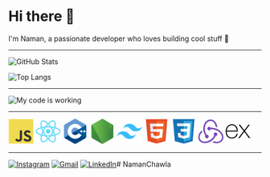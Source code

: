 <!-- Profile Heading -->
# Hi there 👋  
I'm Naman, a passionate developer who loves building cool stuff 🚀  

---

<!-- GitHub Stats -->
![GitHub Stats](https://github-readme-stats.vercel.app/api?username=Naman1821&show_icons=true&theme=radical)

<!-- Most Used Languages -->
![Top Langs](https://github-readme-stats.vercel.app/api/top-langs/?username=Naman1821&layout=compact&theme=radical)

---

<!-- Meme -->
![My code is working](https://i.imgur.com/uWZP3rY.png)

---

<!-- Skills -->
<img src="https://raw.githubusercontent.com/devicons/devicon/master/icons/javascript/javascript-original.svg" width="50"/> 
<img src="https://raw.githubusercontent.com/devicons/devicon/master/icons/react/react-original.svg" width="50"/>
<img src="https://raw.githubusercontent.com/devicons/devicon/master/icons/cplusplus/cplusplus-original.svg" width="50"/>
<img src="https://raw.githubusercontent.com/devicons/devicon/master/icons/nodejs/nodejs-original.svg" width="50"/>
<img src="https://raw.githubusercontent.com/devicons/devicon/master/icons/tailwindcss/tailwindcss-plain.svg" width="50"/>
<img src="https://raw.githubusercontent.com/devicons/devicon/master/icons/html5/html5-original.svg" width="50"/>
<img src="https://raw.githubusercontent.com/devicons/devicon/master/icons/css3/css3-original.svg" width="50"/>
<img src="https://raw.githubusercontent.com/devicons/devicon/master/icons/redux/redux-original.svg" width="50"/>
<img src="https://raw.githubusercontent.com/devicons/devicon/master/icons/express/express-original.svg" width="50"/>

---

<!-- Social Links -->
[![Instagram](https://img.shields.io/badge/Instagram-%23E4405F.svg?style=for-the-badge&logo=instagram&logoColor=white)](https://instagram.com/nmn_chawla)
[![Gmail](https://img.shields.io/badge/Gmail-D14836.svg?style=for-the-badge&logo=gmail&logoColor=white)](mailto:Namanchawla10@gmail.com)
[![LinkedIn](https://img.shields.io/badge/LinkedIn-0077B5.svg?style=for-the-badge&logo=linkedin&logoColor=white)](https://www.linkedin.com/in/naman-chawla-59b288313)# NamanChawla
